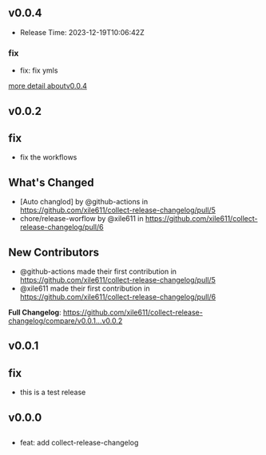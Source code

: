 ## v0.0.4
* Release Time: 2023-12-19T10:06:42Z

### fix

* fix: fix ymls


[more detail aboutv0.0.4](https://api.github.com/repos/xile611/collect-release-changelog/releases/tags/v0.0.4)

## v0.0.2
## fix

* fix the workflows

## What's Changed
* [Auto changlod] by @github-actions in https://github.com/xile611/collect-release-changelog/pull/5
* chore/release-worflow by @xile611 in https://github.com/xile611/collect-release-changelog/pull/6

## New Contributors
* @github-actions made their first contribution in https://github.com/xile611/collect-release-changelog/pull/5
* @xile611 made their first contribution in https://github.com/xile611/collect-release-changelog/pull/6

**Full Changelog**: https://github.com/xile611/collect-release-changelog/compare/v0.0.1...v0.0.2

## v0.0.1
## fix

* this is a test release

## v0.0.0
##

* feat: add collect-release-changelog

